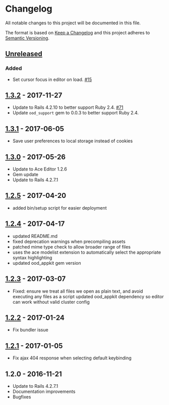 # Changelog

All notable changes to this project will be documented in this file.

The format is based on [Keep a Changelog](http://keepachangelog.com/en/1.0.0/)
and this project adheres to [Semantic Versioning](http://semver.org/spec/v2.0.0.html).

## [Unreleased]

### Added

- Set cursor focus in editor on load. [#15](https://github.com/OSC/ood-fileeditor/issues/15)

## [1.3.2] - 2017-11-27

- Update to Rails 4.2.10 to better support Ruby 2.4.
  [#71](https://github.com/OSC/ood-fileeditor/issues/71)
- Update `ood_support` gem to 0.0.3 to better support Ruby 2.4.

## [1.3.1] - 2017-06-05

- Save user preferences to local storage instead of cookies

## [1.3.0] - 2017-05-26

- Update to Ace Editor 1.2.6
- Gem update
- Update to Rails 4.2.7.1

## [1.2.5] - 2017-04-20

- added bin/setup script for easier deployment

## [1.2.4] - 2017-04-17

- updated README.md
- fixed deprecation warnings when precompiling assets
- patched mime type check to allow broader range of files
- uses the ace modelist extension to automatically select the appropriate syntax highlighting
- updated ood_appkit gem version

## [1.2.3] - 2017-03-07

- Fixed: ensure we treat all files we open as plain text, and avoid executing any files as a script updated ood_appkit dependency so editor can work without valid cluster config

## [1.2.2] - 2017-01-24

- Fix bundler issue

## [1.2.1] - 2017-01-05

- Fix ajax 404 response when selecting default keybinding

## 1.2.0 - 2016-11-21

- Update to Rails 4.2.7.1
- Documentation improvements
- Bugfixes

[Unreleased]: https://github.com/OSC/ood-fileeditor/compare/v1.3.2...HEAD
[1.3.2]: https://github.com/OSC/ood-fileeditor/compare/v1.3.1...v1.3.2
[1.3.1]: https://github.com/OSC/ood-fileeditor/compare/v1.3.0...v1.3.1
[1.3.0]: https://github.com/OSC/ood-fileeditor/compare/v1.2.5...v1.3.0
[1.2.5]: https://github.com/OSC/ood-fileeditor/compare/v1.2.4...v1.2.5
[1.2.4]: https://github.com/OSC/ood-fileeditor/compare/v1.2.3...v1.2.4
[1.2.3]: https://github.com/OSC/ood-fileeditor/compare/v1.2.2...v1.2.3
[1.2.2]: https://github.com/OSC/ood-fileeditor/compare/v1.2.1...v1.2.2
[1.2.1]: https://github.com/OSC/ood-fileeditor/compare/v1.2.0...v1.2.1
